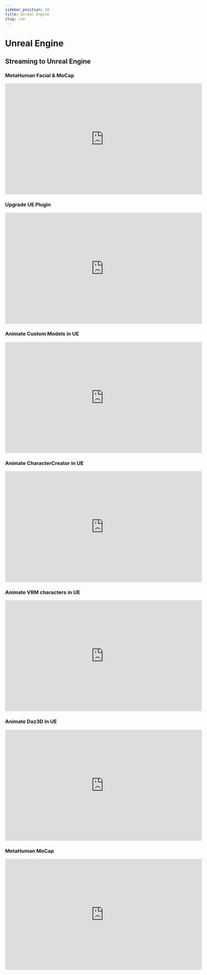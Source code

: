 ```yaml
---
sidebar_position: 10
title: Unreal Engine
slug: /ue
---	
```

# Unreal Engine

## Streaming to Unreal Engine

### MetaHuman Facial & MoCap

<iframe width="640" height="360" src="https://www.youtube.com/embed/VySWqbpcPVc?si=NrMPqlLG5OYRQyxD" title="YouTube video player" frameborder="0" allow="accelerometer; autoplay; clipboard-write; encrypted-media; gyroscope; picture-in-picture; web-share" allowfullscreen></iframe>

### Upgrade UE Plugin

<iframe width="640" height="360" src="https://www.youtube.com/embed/0YSOR2s_rko?si=lrufNfLCDLJmuUEF" title="YouTube video player" frameborder="0" allow="accelerometer; autoplay; clipboard-write; encrypted-media; gyroscope; picture-in-picture; web-share" allowfullscreen></iframe>

### Animate Custom Models in UE

<iframe width="640" height="360" src="https://www.youtube.com/embed/fsNpU4sruSI?si=GywYrdof1zjxi00A" title="YouTube video player" frameborder="0" allow="accelerometer; autoplay; clipboard-write; encrypted-media; gyroscope; picture-in-picture; web-share" allowfullscreen></iframe>

### Animate CharacterCreator in UE

<iframe width="640" height="360" src="https://www.youtube.com/embed/NDslO7iYeto?si=COF8upk1l5qZl8v2" title="YouTube video player" frameborder="0" allow="accelerometer; autoplay; clipboard-write; encrypted-media; gyroscope; picture-in-picture; web-share" allowfullscreen></iframe>

### Animate VRM characters in UE

<iframe width="640" height="360" src="https://www.youtube.com/embed/Sc2sk1hXN9c?si=YnoGr0ifz0iEHEhf" title="YouTube video player" frameborder="0" allow="accelerometer; autoplay; clipboard-write; encrypted-media; gyroscope; picture-in-picture; web-share" allowfullscreen></iframe>

### Animate Daz3D in UE

<iframe width="640" height="360" src="https://www.youtube.com/embed/tXToSJjUeQQ?si=Q5kWulMaf264ZOmP" title="YouTube video player" frameborder="0" allow="accelerometer; autoplay; clipboard-write; encrypted-media; gyroscope; picture-in-picture; web-share" allowfullscreen></iframe>

### MetaHuman MoCap

<iframe width="640" height="360" src="https://www.youtube.com/embed/xqTqWk1jUQ0?si=uTrddXNoAwcF1KMC" title="YouTube video player" frameborder="0" allow="accelerometer; autoplay; clipboard-write; encrypted-media; gyroscope; picture-in-picture; web-share" allowfullscreen></iframe>